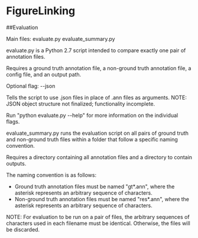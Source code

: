 # FigureLinking

##Evaluation

Main files: evaluate.py evaluate_summary.py



evaluate.py is a Python 2.7 script intended to compare exactly one pair of annotation files.

Requires a ground truth annotation file, a non-ground truth annotation file, a config file, and an output path.

Optional flag: --json

Tells the script to use .json files in place of .ann files as arguments.  NOTE: JSON object structure not finalized; functionality incomplete.

Run "python evaluate.py --help" for more information on the individual flags.



evaluate_summary.py runs the evaluation script on all pairs of ground truth and non-ground truth files within a folder that follow a specific naming convention.

Requires a directory containing all annotation files and a directory to contain outputs.

The naming convention is as follows:

- Ground truth annotation files must be named "gt*.ann", where the asterisk represents an arbitrary sequence of characters.
- Non-ground truth annotation files must be named "res*.ann", where the asterisk represents an arbitrary sequence of characters.

NOTE: For evaluation to be run on a pair of files, the arbitrary sequences of characters used in each filename must be identical.  Otherwise, the files will be discarded.




